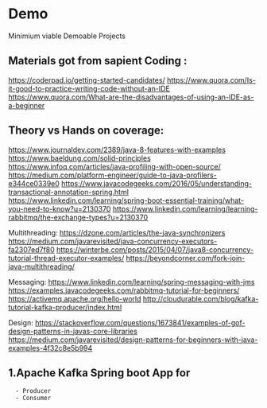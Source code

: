 # Demo
Minimium viable Demoable Projects

Materials got from sapient
Coding :
-           
https://coderpad.io/getting-started-candidates/
https://www.quora.com/Is-it-good-to-practice-writing-code-without-an-IDE
https://www.quora.com/What-are-the-disadvantages-of-using-an-IDE-as-a-beginner

Theory vs Hands on coverage:
-     
https://www.journaldev.com/2389/java-8-features-with-examples
https://www.baeldung.com/solid-principles
https://www.infoq.com/articles/java-profiling-with-open-source/
https://medium.com/platform-engineer/guide-to-java-profilers-e344ce0339e0
https://www.javacodegeeks.com/2016/05/understanding-transactional-annotation-spring.html
https://www.linkedin.com/learning/spring-boot-essential-training/what-you-need-to-know?u=2130370
https://www.linkedin.com/learning/learning-rabbitmq/the-exchange-types?u=2130370

Multithreading:
https://dzone.com/articles/the-java-synchronizers
https://medium.com/javarevisited/java-concurrency-executors-fa2307ed7f80
https://winterbe.com/posts/2015/04/07/java8-concurrency-tutorial-thread-executor-examples/
https://beyondcorner.com/fork-join-java-multithreading/

Messaging:
https://www.linkedin.com/learning/spring-messaging-with-jms
https://examples.javacodegeeks.com/rabbitmq-tutorial-for-beginners/
https://activemq.apache.org/hello-world
http://cloudurable.com/blog/kafka-tutorial-kafka-producer/index.html

Design:
https://stackoverflow.com/questions/1673841/examples-of-gof-design-patterns-in-javas-core-libraries
https://medium.com/javarevisited/design-patterns-for-beginners-with-java-examples-4f32c8e5b994

## 1.Apache Kafka Spring boot App for
      - Producer
      - Consumer
